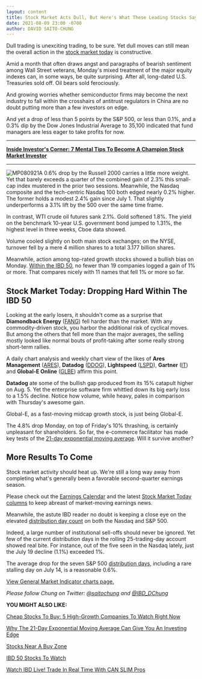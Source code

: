 ```yaml
---
layout: content
title: Stock Market Acts Dull, But Here's What These Leading Stocks Say About The Trend
date: 2021-08-09 23:00 -0700
author: DAVID SAITO-CHUNG
---
```






Dull trading is unexciting trading, to be sure. Yet dull moves can still mean the overall action in the [stock market today](https://www.investors.com/market-trend/stock-market-today/stock-market-today-market-trends-best-stocks-buy-watch/) is constructive.




Amid a month that often draws angst and paragraphs of bearish sentiment among Wall Street veterans, Monday's mixed treatment of the major equity indexes can, in some ways, be quite surprising. After all, long-dated U.S. Treasuries sold off. Oil bears sold ferociously.


And growing worries whether semiconductor firms may become the next industry to fall within the crosshairs of antitrust regulators in China are no doubt putting more than a few investors on edge.


And yet a drop of less than 5 points by the S&P 500, or less than 0.1%, and a 0.3% dip by the Dow Jones Industrial Average to 35,100 indicated that fund managers are less eager to take profits for now.




---


[**Inside Investor's Corner: 7 Mental Tips To Become A Champion Stock Market Investor**](https://www.investors.com/how-to-invest/investors-corner/how-to-beat-stock-market-7-mental-tips/)




---


![MP080921](https://www.investors.com/wp-content/uploads/2021/08/MP080921-235x300.jpg)A 0.6% drop by the Russell 2000 carries a little more weight. Yet that barely exceeds a quarter of the combined gain of 2.3% this small-cap index mustered in the prior two sessions. Meanwhile, the Nasdaq composite and the tech-centric Nasdaq 100 both edged nearly 0.2% higher. The former holds a modest 2.4% gain since July 1. That slightly underperforms a 3.1% lift by the 500 over the same time frame.


In contrast, WTI crude oil futures sank 2.1%. Gold softened 1.8%. The yield on the benchmark 10-year U.S. government bond jumped to 1.31%, the highest level in three weeks, Cboe data showed.


Volume cooled slightly on both main stock exchanges; on the NYSE, turnover fell by a mere 4 million shares to a total 3.177 billion shares.


Meanwhile, action among top-rated growth stocks showed a bullish bias on Monday. [Within the IBD 50](https://leaderboard.investors.com/#/ibd50/top10), no fewer than 19 companies logged a gain of 1% or more. That compares nicely with 11 names that fell 1% or more so far.


Stock Market Today: Dropping Hard Within The IBD 50
---------------------------------------------------


Looking at the early losers, it shouldn't come as a surprise that **Diamondback Energy** ([FANG](https://research.investors.com/quote.aspx?symbol=FANG)) fell harder than the market. With any commodity-driven stock, you harbor the additional risk of cyclical moves. But among the others that fell more than the major averages, the selling mostly looked like normal bouts of profit-taking after some really strong short-term rallies.



A daily chart analysis and weekly chart view of the likes of **Ares Management** ([ARES](https://research.investors.com/quote.aspx?symbol=ARES)), **Datadog** ([DDOG](https://research.investors.com/quote.aspx?symbol=DDOG)), **Lightspeed** ([LSPD](https://research.investors.com/quote.aspx?symbol=LSPD)), **Gartner** ([IT](https://research.investors.com/quote.aspx?symbol=IT)) and **Global-E Online** ([GLBE](https://research.investors.com/quote.aspx?symbol=GLBE)) affirm this point.


**Datadog** ate some of the bullish gap produced from its 15% catapult higher on Aug. 5. Yet the enterprise software firm whittled down its big early loss to a 1.5% decline. Notice how volume, while heavy, pales in comparison with Thursday's awesome gain.


Global-E, as a fast-moving midcap growth stock, is just being Global-E.


The 4.8% drop Monday, on top of Friday's 10% thrashing, is certainly unpleasant for shareholders. So far, the e-commerce facilitator has made key tests of the [21-day exponential moving average](https://www.investors.com/how-to-invest/investors-corner/what-is-the-21-day-exponential-moving-average/). Will it survive another?


More Results To Come
--------------------


Stock market activity should heat up. We're still a long way away from completing what's generally been a favorable second-quarter earnings season.


Please check out the [Earnings Calendar](https://www.investors.com/research/earnings-calendar-analyst-estimates-stocks-to-watch/) and the latest [Stock Market Today columns](https://www.investors.com/market-trend/stock-market-today/stock-market-today-market-trends-best-stocks-buy-watch/) to keep abreast of market-moving earnings news.


Meanwhile, the astute IBD reader no doubt is keeping a close eye on the elevated [distribution day count](https://www.investors.com/how-to-invest/investors-corner/how-to-spot-stock-market-tops-track-the-distribution-days/) on both the Nasdaq and S&P 500.


Indeed, a large number of institutional sell-offs should never be ignored. Yet few of the current distribution days in the rolling 25-trading-day account showed real bite. For instance, out of the five seen in the Nasdaq lately, just the July 19 decline (1.1%) exceeded 1%.


The average drop for the seven S&P 500 [distribution days](https://www.investors.com/how-to-invest/investors-corner/how-do-you-spot-a-major-market-top-easy-look-for-heavy-distribution/), including a rare stalling day on July 14, is a reasonable 0.6%.


[View General Market Indicator charts page.](https://www.investors.com/wp-content/uploads/2021/08/DailyGMI080921.pdf)


*Please follow Chung on Twitter: [@saitochung](https://twitter.com/SaitoChung) and [@IBD\_DChung](https://twitter.com/IBD_DChung)*


**YOU MIGHT ALSO LIKE:**


[Cheap Stocks To Buy: 5 High-Growth Companies To Watch Right Now](https://www.investors.com/research/cheap-stocks-to-buy/)


[Why The 21-Day Exponential Moving Average Can Give You An Investing Edge](https://www.investors.com/how-to-invest/investors-corner/what-is-the-21-day-exponential-moving-average/)


[Stocks Near A Buy Zone](https://www.investors.com/category/stock-lists/stocks-near-a-buy-zone/)


[IBD 50 Stocks To Watch](https://www.investors.com/research/ibd-50-growth-stocks-to-watch/)


[Watch IBD Live! Trade In Real Time With CAN SLIM Pros](https://shop.investors.com/offer/splashresponsive.aspx?id=IBD-Live)




